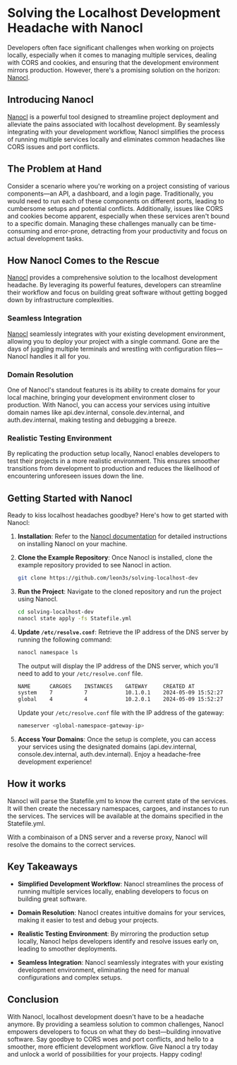 # Solving the Localhost Development Headache with Nanocl

Developers often face significant challenges when working on projects locally, especially when it comes to managing multiple services, dealing with CORS and cookies, and ensuring that the development environment mirrors production. However, there's a promising solution on the horizon: [Nanocl][nanocl-doc].

## Introducing Nanocl

[Nanocl][nanocl-doc] is a powerful tool designed to streamline project deployment and alleviate the pains associated with localhost development. By seamlessly integrating with your development workflow, Nanocl simplifies the process of running multiple services locally and eliminates common headaches like CORS issues and port conflicts.

## The Problem at Hand

Consider a scenario where you're working on a project consisting of various components—an API, a dashboard, and a login page. Traditionally, you would need to run each of these components on different ports, leading to cumbersome setups and potential conflicts. Additionally, issues like CORS and cookies become apparent, especially when these services aren't bound to a specific domain. Managing these challenges manually can be time-consuming and error-prone, detracting from your productivity and focus on actual development tasks.

## How Nanocl Comes to the Rescue

[Nanocl][nanocl-doc] provides a comprehensive solution to the localhost development headache. By leveraging its powerful features, developers can streamline their workflow and focus on building great software without getting bogged down by infrastructure complexities.

### Seamless Integration

[Nanocl][nanocl-doc] seamlessly integrates with your existing development environment, allowing you to deploy your project with a single command. Gone are the days of juggling multiple terminals and wrestling with configuration files—Nanocl handles it all for you.

### Domain Resolution

One of Nanocl's standout features is its ability to create domains for your local machine, bringing your development environment closer to production. With Nanocl, you can access your services using intuitive domain names like api.dev.internal, console.dev.internal, and auth.dev.internal, making testing and debugging a breeze.

### Realistic Testing Environment

By replicating the production setup locally, Nanocl enables developers to test their projects in a more realistic environment. This ensures smoother transitions from development to production and reduces the likelihood of encountering unforeseen issues down the line.

## Getting Started with Nanocl

Ready to kiss localhost headaches goodbye? Here's how to get started with Nanocl:

1.  **Installation**: Refer to the [Nanocl documentation][nanocl-doc-install] for detailed instructions on installing Nanocl on your machine.

2.  **Clone the Example Repository**: Once Nanocl is installed, clone the example repository provided to see Nanocl in action.

    ```bash
    git clone https://github.com/leon3s/solving-localhost-dev
    ```

3.  **Run the Project**: Navigate to the cloned repository and run the project using Nanocl.

    ```bash
    cd solving-localhost-dev
    nanocl state apply -fs Statefile.yml
    ```

4.  **Update `/etc/resolve.conf`**: Retrieve the IP address of the DNS server by running the following command:

    ```bash
    nanocl namespace ls
    ```

    The output will display the IP address of the DNS server, which you'll need to add to your `/etc/resolve.conf` file.

    ```bash
    NAME      CARGOES    INSTANCES    GATEWAY     CREATED AT
    system    7          7            10.1.0.1    2024-05-09 15:52:27
    global    4          4            10.2.0.1    2024-05-09 15:52:27
    ```

    Update your `/etc/resolve.conf` file with the IP address of the gateway:

    ```bash
    nameserver <global-namespace-gateway-ip>
    ```

5.  **Access Your Domains**: Once the setup is complete, you can access your services using the designated domains (api.dev.internal, console.dev.internal, auth.dev.internal). Enjoy a headache-free development experience!

## How it works

Nanocl will parse the Statefile.yml to know the current state of the services. It will then create the necessary namespaces, cargoes, and instances to run the services. The services will be available at the domains specified in the Statefile.yml.

With a combinaison of a DNS server and a reverse proxy, Nanocl will resolve the domains to the correct services.

## Key Takeaways

- **Simplified Development Workflow**: Nanocl streamlines the process of running multiple services locally, enabling developers to focus on building great software.

- **Domain Resolution**: Nanocl creates intuitive domains for your services, making it easier to test and debug your projects.

- **Realistic Testing Environment**: By mirroring the production setup locally, Nanocl helps developers identify and resolve issues early on, leading to smoother deployments.

- **Seamless Integration**: Nanocl seamlessly integrates with your existing development environment, eliminating the need for manual configurations and complex setups.

## Conclusion

With Nanocl, localhost development doesn't have to be a headache anymore. By providing a seamless solution to common challenges, Nanocl empowers developers to focus on what they do best—building innovative software. Say goodbye to CORS woes and port conflicts, and hello to a smoother, more efficient development workflow. Give Nanocl a try today and unlock a world of possibilities for your projects. Happy coding!

[nanocl-doc]: https://next-hat.com/nanocl
[nanocl-doc-install]: https://docs.next-hat.com/manuals/nanocl/install/overview
